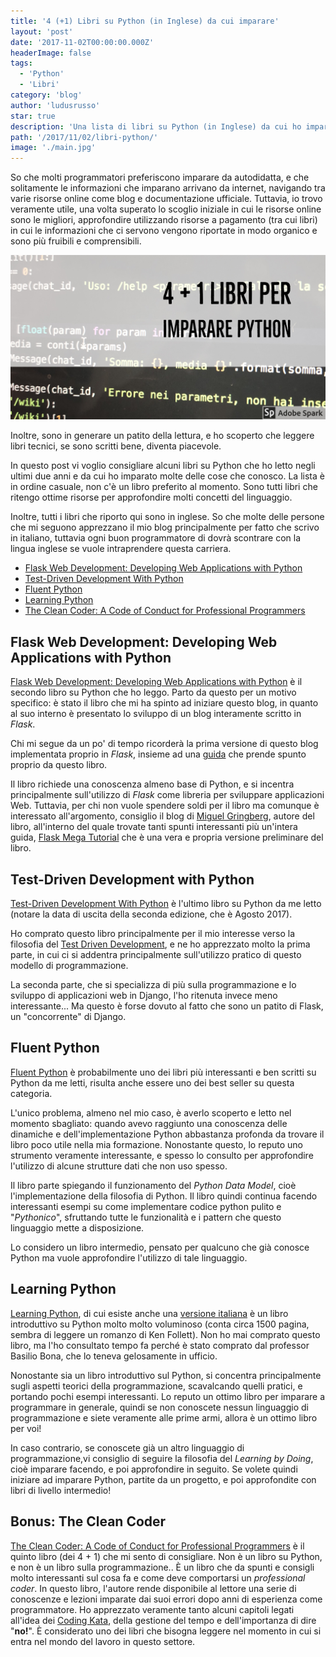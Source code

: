 ```yaml
---
title: '4 (+1) Libri su Python (in Inglese) da cui imparare'
layout: 'post'
date: '2017-11-02T00:00:00.000Z'
headerImage: false
tags:
  - 'Python'
  - 'Libri'
category: 'blog'
author: 'ludusrusso'
star: true
description: 'Una lista di libri su Python (in Inglese) da cui ho imparato a programmare'
path: '/2017/11/02/libri-python/'
image: './main.jpg'
---
```


So che molti programmatori preferiscono imparare da autodidatta, e che
solitamente le informazioni che imparano arrivano da internet, navigando tra
varie risorse online come blog e documentazione ufficiale.
Tuttavia, io trovo veramente utile, una volta superato lo scoglio iniziale in
cui le risorse online
sono le migliori, approfondire utilizzando risorse a pagamento (tra cui libri) in
cui le informazioni che ci servono vengono riportate in modo organico e sono
più fruibili e comprensibili.

![Python Libri Copertina](./main.jpg)

Inoltre, sono in generare un patito della lettura, e ho scoperto che leggere libri tecnici,
se sono scritti bene, diventa piacevole.

In questo post vi voglio consigliare alcuni libri su Python che ho letto negli ultimi due anni e
da cui ho imparato molte delle cose che conosco.
La lista è in ordine casuale, non c'è un libro preferito al momento.
Sono tutti libri che ritengo ottime
risorse per approfondire molti concetti del linguaggio.

Inoltre, tutti i libri che riporto qui sono in inglese. So che molte delle persone
che mi seguono apprezzano il mio blog principalmente per fatto che scrivo in italiano, tuttavia
ogni buon programmatore di dovrà scontrare con la lingua inglese se vuole intraprendere
questa carriera.

- [Flask Web Development: Developing Web Applications with Python](http://amzn.to/2zauw1q)
- [Test-Driven Development With Python](http://amzn.to/2zbOqJy)
- [Fluent Python](http://amzn.to/2zfpAdv)
- [Learning Python](http://amzn.to/2iXwfCY)
- [The Clean Coder: A Code of Conduct for Professional Programmers](http://amzn.to/2zcn9qp)

## Flask Web Development: Developing Web Applications with Python

<AmazonAffiliationLink src="//rcm-eu.amazon-adsystem.com/e/cm?lt1=_blank&bc1=000000&IS2=1&bg1=FFFFFF&fc1=000000&lc1=0000FF&t=ludusrusso-21&o=29&p=8&l=as4&m=amazon&f=ifr&ref=as_ss_li_til&asins=1449372627&linkId=78204e2f826d85185dac4023e5e8269b"/>

[Flask Web Development: Developing Web Applications with Python](http://amzn.to/2zauw1q)
è il secondo
libro su Python che ho leggo. Parto da questo per un motivo specifico: è stato il
libro che mi ha spinto ad iniziare questo blog, in quanto al suo interno è presentato
lo sviluppo di un blog interamente scritto in _Flask_.

Chi mi segue da un po' di tempo ricorderà la prima versione di questo blog implementata
proprio in _Flask_, insieme ad una [guida](/2016/12/27/tutorial-flask/) che prende spunto
proprio da questo libro.

Il libro richiede una conoscenza almeno base di Python, e si incentra principalmente
sull'utilizzo di _Flask_ come libreria per sviluppare applicazioni Web. Tuttavia, per chi
non vuole spendere soldi per il libro ma comunque è interessato all'argomento, consiglio
il blog di [Miguel Gringberg](https://blog.miguelgrinberg.com/), autore del libro,
all'interno del quale trovate tanti spunti interessanti più un'intera guida, [Flask Mega Tutorial](https://blog.miguelgrinberg.com/post/the-flask-mega-tutorial-part-i-hello-world)
che è una vera e propria versione preliminare del libro.

## Test-Driven Development with Python

<AmazonAffiliationLink src="//rcm-eu.amazon-adsystem.com/e/cm?lt1=_blank&bc1=000000&IS2=1&bg1=FFFFFF&fc1=000000&lc1=0000FF&t=ludusrusso-21&o=29&p=8&l=as4&m=amazon&f=ifr&ref=as_ss_li_til&asins=1491958707&linkId=cc18d2d51e02cfac42ea5bfcd276cb35" />

[Test-Driven Development With Python](http://amzn.to/2zbOqJy) è l'ultimo libro su
Python da me letto (notare la data di uscita della seconda edizione, che è Agosto 2017).

Ho comprato questo libro principalmente per il mio interesse verso la filosofia del [Test Driven Development](/2017/10/03/tdd-intro/), e ne ho apprezzato molto la prima parte,
in cui ci si addentra principalmente sull'utilizzo pratico di questo modello di programmazione.

La seconda parte, che si specializza di più sulla programmazione e
lo sviluppo di applicazioni web in Django, l'ho ritenuta invece meno interessante... Ma questo
è forse dovuto al fatto che sono un patito di Flask, un "concorrente" di Django.

## Fluent Python

<AmazonAffiliationLink src="//rcm-eu.amazon-adsystem.com/e/cm?lt1=_blank&bc1=000000&IS2=1&bg1=FFFFFF&fc1=000000&lc1=0000FF&t=ludusrusso-21&o=29&p=8&l=as4&m=amazon&f=ifr&ref=as_ss_li_til&asins=1491946008&linkId=90ef440b9d7f7c1826779c634b9c83bb" />

[Fluent Python](http://amzn.to/2zfpAdv) è probabilmente uno dei libri più interessanti
e ben scritti su Python da me letti, risulta anche essere uno dei best seller
su questa categoria.

L'unico problema, almeno nel mio caso, è averlo scoperto e letto nel momento sbagliato: quando
avevo raggiunto una conoscenza delle dinamiche e dell'implementazione Python
abbastanza profonda da trovare il libro poco utile nella mia formazione. Nonostante
questo, lo reputo uno strumento veramente interessante, e spesso lo consulto per
approfondire l'utilizzo di alcune strutture dati che non uso spesso.

Il libro parte spiegando il funzionamento del _Python Data Model_, cioè l'implementazione
della filosofia di Python. Il libro quindi continua facendo interessanti esempi
su come implementare codice python pulito e "_Pythonico_", sfruttando tutte le
funzionalità e i pattern che questo linguaggio mette a disposizione.

Lo considero un libro intermedio, pensato per qualcuno che già conosce Python ma
vuole approfondire l'utilizzo di tale linguaggio.

## Learning Python

<AmazonAffiliationLink src="//rcm-eu.amazon-adsystem.com/e/cm?lt1=_blank&bc1=000000&IS2=1&bg1=FFFFFF&fc1=000000&lc1=0000FF&t=ludusrusso-21&o=29&p=8&l=as4&m=amazon&f=ifr&ref=as_ss_li_til&asins=1449355730&linkId=051066c07f60c2a5d4a14d6deba8164b" />

[Learning Python](http://amzn.to/2iXwfCY), di cui esiste anche una [versione italiana](http://amzn.to/2zahocJ) è un libro introduttivo su Python molto molto voluminoso (conta circa 1500 pagina, sembra di leggere un romanzo di Ken Follett).
Non ho mai comprato questo libro, ma l'ho consultato
tempo fa perché è stato comprato dal professor Basilio Bona, che lo teneva gelosamente
in ufficio.

Nonostante sia un libro introduttivo sul Python, si concentra principalmente sugli
aspetti teorici della programmazione, scavalcando quelli pratici, e portando pochi esempi
interessanti. Lo reputo un ottimo libro per imparare a programmare in generale, quindi
se non conoscete nessun linguaggio di programmazione e siete veramente alle prime armi,
allora è un ottimo libro per voi!

In caso contrario, se conoscete già un altro linguaggio di programmazione,vi consiglio
di seguire la filosofia del _Learning by Doing_, cioè imparare
facendo, e poi approfondire in seguito. Se volete quindi iniziare ad imparare Python,
partite da un progetto, e poi approfondite con libri di livello intermedio!

## Bonus: The Clean Coder

<AmazonAffiliationLink src="//rcm-eu.amazon-adsystem.com/e/cm?lt1=_blank&bc1=000000&IS2=1&bg1=FFFFFF&fc1=000000&lc1=0000FF&t=ludusrusso-21&o=29&p=8&l=as4&m=amazon&f=ifr&ref=as_ss_li_til&asins=0137081073&linkId=613e89eb704d545df166a47d5e7e59bb" />

[The Clean Coder: A Code of Conduct for Professional Programmers](http://amzn.to/2zcn9qp) è
il quinto libro (dei 4 + 1)
che mi sento di consigliare. Non è un libro su Python, e non è un libro sulla programmazione.. È un libro che da spunti e consigli molto interessanti sul cosa fa e come deve comportarsi
un _professional coder_. In questo libro, l'autore rende disponibile al lettore una serie
di conoscenze e lezioni imparate dai suoi errori dopo anni di esperienza come programmatore.
Ho apprezzato veramente tanto alcuni capitoli legati all'idea dei [Coding Kata](http://codekata.com/), della gestione del tempo e dell'importanza di dire "**no!**". È considerato uno dei libri che bisogna leggere nel momento in cui si entra nel mondo del lavoro in questo settore.
